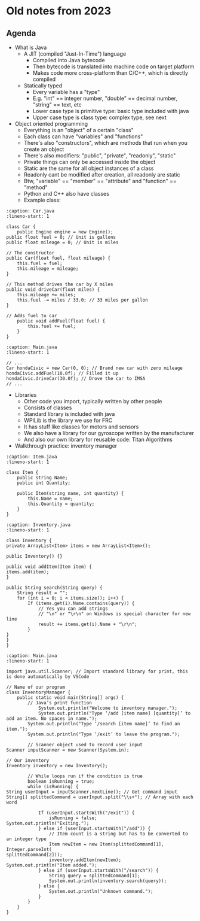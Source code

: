 # Old notes from 2023


## Agenda

* What is Java  
  * A JIT (compiled "Just-In-Time") language  
    * Compiled into Java bytecode  
    * Then bytecode is translated into machine code on target platform  
    * Makes code more cross-platform than C/C++, which is directly compiled  
  * Statically typed  
    * Every variable has a "type"  
    * E.g. "int" \== integer number, "double" \== decimal number, "string" \== text, etc  
    * Lower case type is primitive type: basic type included with java  
    * Upper case type is class type: complex type, see next  
* Object oriented programming  
  * Everything is an "object" of a certain "class"  
  * Each class can have "variables" and "functions"  
  * There's also "constructors", which are methods that run when you create an object  
  * There's also modifiers: "public", "private", "readonly", "static"  
  * Private things can only be accessed inside the object  
  * Static are the same for all object instances of a class  
  * Readonly cant be modified after creation, all readonly are static  
  * Btw, "variable" \== "member" \== "attribute" and "function" \== "method"  
  * Python and C++ also have classes  
  * Example class:

```{code-block} java
:caption: Car.java
:lineno-start: 1

class Car {  
	public Engine engine = new Engine();  
public float fuel = 0; // Unit is gallons  
public float mileage = 0; // Unit is miles  
	  
// The constructor  
public Car(float fuel, float mileage) {  
	this.fuel = fuel;  
	this.mileage = mileage;  
}

// This method drives the car by X miles  
public void driveCar(float miles) {  
	this.mileage += miles;  
	this.fuel -= miles / 33.0; // 33 miles per gallon  
}

// Adds fuel to car  
	public void addFuel(float fuel) {  
		this.fuel += fuel;  
	}  
}	  
```

```{code-block} java
:caption: Main.java
:lineno-start: 1
 
// ...  
Car hondaCivic = new Car(0, 0); // Brand new car with zero mileage  
hondaCivic.addFuel(10.0f); // Filled it up  
hondaCivic.driveCar(30.0f); // Drove the car to IMSA  
// ...  
```

* Libraries  
  * Other code you import, typically written by other people  
  * Consists of classes  
  * Standard library is included with java  
  * WPILib is the library we use for FRC  
  * It has stuff like classes for motors and sensors  
  * We also have a library for our gyroscope written by the manufacturer  
  * And also our own library for reusable code: Titan Algorithms  
* Walkthrough practice: inventory manager

```{code-block} java
:caption: Item.java
:lineno-start: 1
 
class Item {  
	public string Name;  
	public int Quantity;

	public Item(string name, int quantity) {  
		this.Name = name;  
		this.Quantity = quantity;  
	}  
}  
```

```{code-block} java
:caption: Inventory.java
:lineno-start: 1

class Inventory {  
private ArrayList<Item> items = new ArrayList<Item>();

public Inventory() {}

public void addItem(Item item) {  
items.add(item);  
}

public String search(String query) {  
	String result = "";  
	for (int i = 0; i < items.size(); i++) {  
		If (items.get(i).Name.contains(query)) {  
			// Yes you can add strings  
			// "\n" or "\r\n" on Windows is special character for new line  
			result += items.get(i).Name + "\r\n";  
		}  
}   
}	  
}  
```

```{code-block} java
:caption: Main.java
:lineno-start: 1
  
import java.util.Scanner; // Import standard library for print, this is done automatically by VSCode

// Name of our program  
class InventoryManager {  
	public static void main(String[] args) {  
 		// Java’s print function  
    		System.out.println("Welcome to inventory manager.");  
    		System.out.println("Type ‘/add [item name] [quantity]’ to add an item. No spaces in name.");  
		System.out.println("Type ‘/search [item name]’ to find an item.");  
		System.out.println("Type ‘/exit’ to leave the program.");

		// Scanner object used to record user input  
Scanner inputScanner = new Scanner(System.in);

// Our inventory  
Inventory inventory = new Inventory();

		// While loops run if the condition is true  
		boolean isRunning = true;  
		while (isRunning) {  
String userInput = inputScanner.nextLine(); // Get command input  
String[] splittedCommand = userInput.split("\\s+"); // Array with each word

			If (userInput.startsWith("/exit")) {  
				isRunning = false;  
System.out.println("Exiting.");  
			} else if (userInput.startsWith("/add")) {  
				// Item count is a string but has to be converted to an integer type  
				Item newItem = new Item(splittedCommand[1], Integer.parseInt(  
splittedCommand[2]));  
				inventory.addItem(newItem);  
System.out.println("Item added.");  
			} else if (userInput.startsWith("/search")) {  
				String query = splittedCommand[1];  
				System.out.println(inventory.search(query));  
			} else {  
				System.out.println("Unknown command.");  
			}  
		}  
	}  
}  
```
